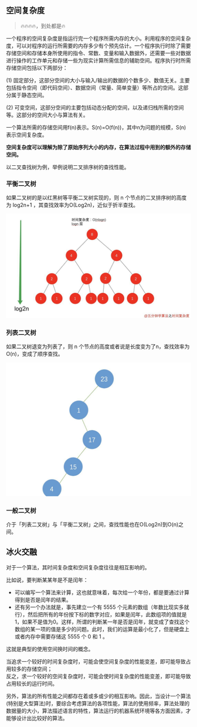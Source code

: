 ## 空间复杂度

> 🔥🔥🔥🔥，到处都是🔥

一个程序的空间复杂度是指运行完一个程序所需内存的大小。利用程序的空间复杂度，可以对程序的运行所需要的内存多少有个预先估计。一个程序执行时除了需要存储空间和存储本身所使用的指令、常数、变量和输入数据外，还需要一些对数据进行操作的工作单元和存储一些为现实计算所需信息的辅助空间。程序执行时所需存储空间包括以下两部分：

(1) 固定部分，这部分空间的大小与输入/输出的数据的个数多少、数值无关。主要包括指令空间（即代码空间）、数据空间（常量、简单变量）等所占的空间。这部分属于静态空间。

(2) 可变空间，这部分空间的主要包括动态分配的空间，以及递归栈所需的空间等。这部分的空间大小与算法有关。

一个算法所需的存储空间用f(n)表示。S(n)=O(f(n))，其中n为问题的规模，S(n)表示空间复杂度。

**空间复杂度可以理解为除了原始序列大小的内存，在算法过程中用到的额外的存储空间。**

以二叉查找树为例，举例说明二叉排序树的查找性能。

### 平衡二叉树

如果二叉树的是以红黑树等平衡二叉树实现的，则 n 个节点的二叉排序树的高度为 log2n+1 ，其查找效率为O(Log2n)，近似于折半查找。

![冰与火之歌：「时间」与「空间」复杂度](assets/1571058247-49256fa2e1e69c7.jpg)

### 列表二叉树

如果二叉树退变为列表了，则 n 个节点的高度或者说是长度变为了n，查找效率为O(n)，变成了顺序查找。

![冰与火之歌：「时间」与「空间」复杂度](assets/1571058248-ecdf58e2f66b2a1.jpg)

### 一般二叉树

介于「列表二叉树」与「平衡二叉树」之间，查找性能也在O(Log2n)到O(n)之间。

## 冰火交融

对于一个算法，其时间复杂度和空间复杂度往往是相互影响的。

比如说，要判断某某年是不是闰年：

- 可以编写一个算法来计算，这也就意味着，每次给一个年份，都是要通过计算得到是否是闰年的结果。
- 还有另一个办法就是，事先建立一个有 5555 个元素的数组（年数比现实多就行），然后把所有的年份按下标的数字对应，如果是闰年，此数组项的值就是1，如果不是值为0。这样，所谓的判断某一年是否是闰年，就变成了查找这个数组的某一项的值是多少的问题。此时，我们的运算是最小化了，但是硬盘上或者内存中需要存储这 5555 个 0 和 1 。

这就是典型的使用空间换时间的概念。

当追求一个较好的时间复杂度时，可能会使空间复杂度的性能变差，即可能导致占用较多的存储空间；  
反之，求一个较好的空间复杂度时，可能会使时间复杂度的性能变差，即可能导致占用较长的运行时间。

另外，算法的所有性能之间都存在着或多或少的相互影响。因此，当设计一个算法(特别是大型算法)时，要综合考虑算法的各项性能，算法的使用频率，算法处理的数据量的大小，算法描述语言的特性，算法运行的机器系统环境等各方面因素，才能够设计出比较好的算法。

